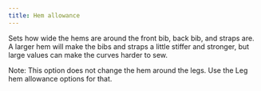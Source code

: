```yaml
---
title: Hem allowance
---
```


Sets how wide the hems are around the front bib, back bib, and straps are. A larger hem will make the bibs and straps a little stiffer and stronger, but large values can make the curves harder to sew.

Note: This option does not change the hem around the legs. Use the Leg hem allowance options for that.
